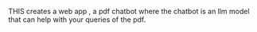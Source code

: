 THIS creates a web app , a pdf chatbot where the chatbot is an llm model that can help with your queries of the pdf.
